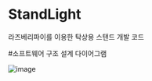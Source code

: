 # StandLight
라즈베리파이를 이용한 탁상용 스탠드 개발 코드

#소프트웨어 구조 설계 다이어그램

![image](https://user-images.githubusercontent.com/112471463/190301420-6b2a5aea-4358-43e6-a1c3-1442f8c711c6.png)
